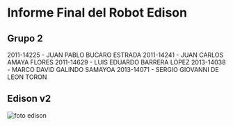 # Informe Final del Robot Edison

## Grupo 2

2011-14225 - JUAN PABLO BUCARO ESTRADA
2011-14241 - JUAN CARLOS AMAYA FLORES
2011-14629 - LUIS EDUARDO BARRERA LOPEZ
2013-14038 - MARCO DAVID GALINDO SAMAYOA
2013-14071 - SERGIO GIOVANNI DE LEON TORON

## Edison v2

![foto edison](http://prolabscientific.com/images/P/R-9800.jpg)

